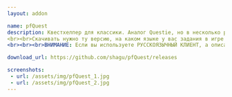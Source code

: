 ```yaml
---
layout: addon

name: pfQuest
description: Квестхелпер для классики. Аналог Questie, но в несколько раз лучше. Оставляет отметки на карте мира, тем самым указывая вам, куда следует бежать для выполнения того или иного задания. На данный момент интерфейс на английском, как автор сделает возможность перевода мы сразу же переведем.
<br><br>Скачивать нужно ту версию, на каком языке у вас задания в игре! Если задания на русском - скачивать версию ruRU.
<br><br><br>ВНИМАНИЕ: Если вы используете РУССКОЯЗЫЧНЫЙ КЛИЕНТ, а описание заданий у вас на АНГЛИЙСКОМ ЯЗЫКЕ, то скачивать необходимо версию noLoc!

download_url: https://github.com/shagu/pfQuest/releases

screenshots:
 - url: /assets/img/pfQuest_1.jpg
 - url: /assets/img/pfQuest_2.jpg
---
```

